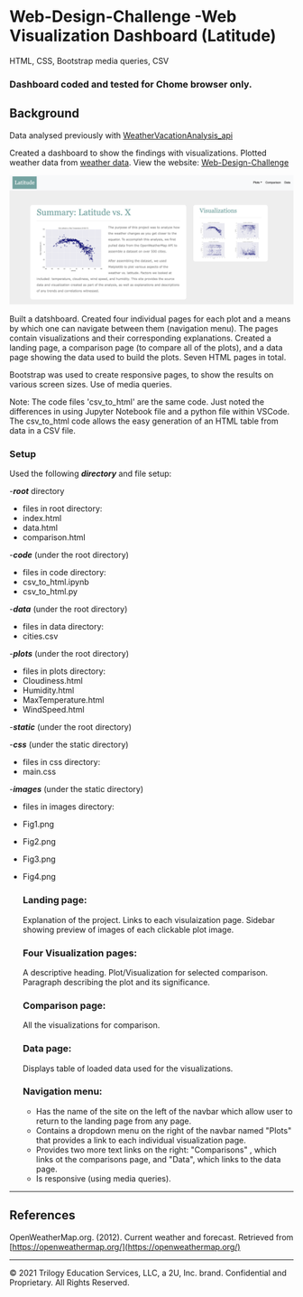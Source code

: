 # Web-Design-Challenge -Web Visualization Dashboard (Latitude)
HTML, CSS, Bootstrap media queries, CSV

### Dashboard coded and tested for Chome browser only.

## Background 
Data analysed previously with [WeatherVacationAnalysis_api](https://github.com/SherryKennedy/WeatherVacationAnalysis_api)
 
Created a dashboard to show the findings with visualizations.
Plotted weather data from [weather data](data/cities.csv).
View the website: [Web-Design-Challenge](https://sherrykennedy.github.io/Web-Design-Challenge/)

![Web Site Main Page Image](https://github.com/SherryKennedy/Web-Design-Challenge/blob/main/WebIndexSample.jpg)

Built a datshboard. Created four individual pages for each plot and a means by which one can navigate between them (navigation menu). The pages contain visualizations and their corresponding explanations. Created a landing page, a comparison page (to compare all of the plots), and a data page showing the data used to build the plots. Seven HTML pages in total. 

Bootstrap was used to create responsive pages, to show the results on various screen sizes.
Use of media queries.

Note: The code files 'csv_to_html' are the same code. Just noted the differences in using Jupyter Notebook file and a python file within VSCode. 
The csv_to_html code allows the easy generation of an HTML table from data in a CSV file. 

### Setup
Used the following ***directory***  and  file setup:

-***root*** directory
- files in root directory:
- index.html
- data.html
- comparison.html

-***code***  (under the root directory)
- files in code directory:
- csv_to_html.ipynb
- csv_to_html.py
   
-***data*** (under the root directory)
- files in data directory:
- cities.csv

-***plots*** (under the root directory)
- files in plots directory:
- Cloudiness.html
- Humidity.html
- MaxTemperature.html 
- WindSpeed.html
    
-***static*** (under the root directory)

-***css*** (under the static directory)
- files in css directory:
- main.css

-***images*** (under the static directory)
- files in images directory:
- Fig1.png
- Fig2.png
- Fig3.png
- Fig4.png
   
   
  ### Landing page:
  Explanation of the project.
  Links to each visulaization page. 
  Sidebar showing preview of images of each clickable plot image.
  
  ### Four Visualization pages:
  A descriptive heading.
  Plot/Visualization for selected comparison.
  Paragraph describing the plot and its significance.
  
  ### Comparison page:
  All the visualizations for comparison.
  
  ### Data page:
  Displays table of loaded data used for the visualizations.
    
  ### Navigation menu:
  - Has the name of the site on the left of the navbar which allow user to return to the landing page from any page. 
  - Contains a dropdown menu on the right of the navbar named "Plots" that provides a link to each individual visualization page. 
  - Provides two more text links on the right: "Comparisons" , which links ot the comparisons page, and "Data", which links to the data page.
  - Is responsive (using media queries).
  
        
    

- - -

## References

OpenWeatherMap.org. (2012). Сurrent weather and forecast. Retrieved from [https://openweathermap.org/](https://openweathermap.org/)

- - -

© 2021 Trilogy Education Services, LLC, a 2U, Inc. brand. Confidential and Proprietary. All Rights Reserved.

